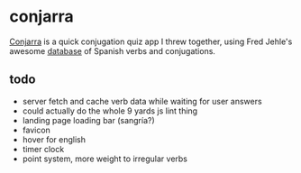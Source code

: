 # conjarra

[Conjarra](https://conjarra.herokuapp.com/) is a quick conjugation quiz app I threw together, using Fred Jehle's awesome [database](https://github.com/ghidinelli/fred-jehle-spanish-verbs) of Spanish verbs and conjugations.

## todo
- server fetch and cache verb data while waiting for user answers
- could actually do the whole 9 yards js lint thing
- landing page loading bar (sangría?)
- favicon
- hover for english
- timer clock
- point system, more weight to irregular verbs